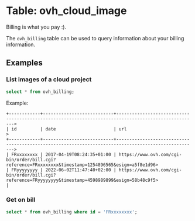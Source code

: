 # Table: ovh_cloud_image

Billing is what you pay :).

The `ovh_billing` table can be used to query information about your billing information.

## Examples

### List images of a cloud project

```sql
select * from ovh_billing;
```

Example:
```
+------------+---------------------------+----------------------------------------------------------------------------------------------------->
| id         | date                      | url                                                                                                 >
+------------+---------------------------+----------------------------------------------------------------------------------------------------->
| FRxxxxxxxx | 2017-04-19T08:24:35+01:00 | https://www.ovh.com/cgi-bin/order/bill.cgi?reference=FRxxxxxxxx&timestamp=1254896565&esign=a5f8e1d96>
| FRyyyyyyyy | 2022-06-02T11:47:40+02:00 | https://www.ovh.com/cgi-bin/order/bill.cgi?reference=FRyyyyyyyy&timestamp=4598989899&esign=58b48c9f5>
|
```

### Get on bill

```sql
select * from ovh_billing where id = 'FRxxxxxxxx';
```
